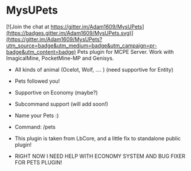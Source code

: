 # MysUPets

[![Join the chat at https://gitter.im/Adam1609/MysUPets](https://badges.gitter.im/Adam1609/MysUPets.svg)](https://gitter.im/Adam1609/MysUPets?utm_source=badge&utm_medium=badge&utm_campaign=pr-badge&utm_content=badge)
Pets plugin for MCPE Server. Work with ImagicalMine, PocketMine-MP and Genisys.

- All kinds of animal (Ocelot, Wolf, .... ) (need supportive for Entity)

- Pets followed you!

- Supportive on Economy (maybe?)

- Subcommand support (will add soon!)

- Name your Pets :)
 
- Command: /pets

- This plugin is taken from LbCore, and a little fix to standalone public plugin! 
- RIGHT NOW I NEED HELP WITH ECONOMY SYSTEM AND BUG FIXER FOR PETS PLUGIN!


